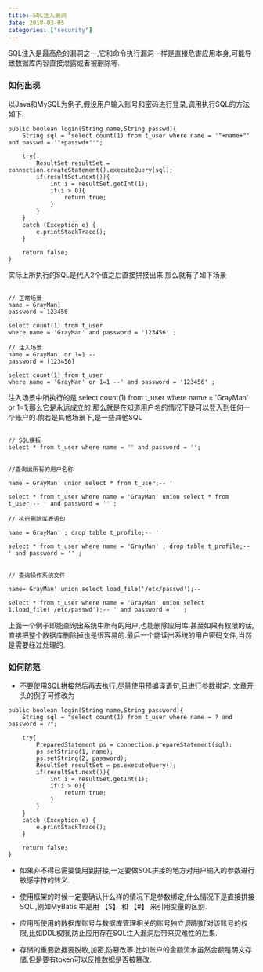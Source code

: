 ```yaml
---
title: SQL注入漏洞
date: 2018-03-05
categories: ["security"]
---
```


SQL注入是最高危的漏洞之一,它和命令执行漏洞一样是直接危害应用本身,可能导致数据库内容直接泄露或者被删除等.

<!--more-->


### 如何出现

以Java和MySQL为例子,假设用户输入账号和密码进行登录,调用执行SQL的方法如下.


```
public boolean login(String name,String passwd){
	String sql = "select count(1) from t_user where name = '"+name+"' and passwd = '"+passwd+"'";
		
	try{
		ResultSet resultSet = connection.createStatement().executeQuery(sql);
		if(resultSet.next()){
			int i = resultSet.getInt(1);
			if(i > 0){
				return true;
			}
		}
	}
	catch (Exception e) {
		e.printStackTrace();
	}
		
	return false;
}
```

实际上所执行的SQL是代入2个值之后直接拼接出来.那么就有了如下场景


```

// 正常场景
name = GrayMan]
password = 123456

select count(1) from t_user 
where name = 'GrayMan' and password = '123456' ;

// 注入场景
name = GrayMan' or 1=1 -- 
password = [123456]

select count(1) from t_user 
where name = 'GrayMan' or 1=1 --' and password = '123456' ;

```

注入场景中所执行的是 select count(1) from t_user 
where name = 'GrayMan' or 1=1;那么它是永远成立的.那么就是在知道用户名的情况下是可以登入到任何一个账户的.倘若是其他场景下,是一些其他SQL


```

// SQL模板
select * from t_user where name = '' and password = '';


//查询出所有的用户名称

name = GrayMan' union select * from t_user;-- '

select * from t_user where name = 'GrayMan' union select * from t_user;-- ' and password = '' ;

// 执行删除库表语句

name = GrayMan' ; drop table t_profile;-- '

select * from t_user where name = 'GrayMan' ; drop table t_profile;-- ' and password = '' ;


// 查询操作系统文件

name= GrayMan' union select load_file('/etc/passwd');-- 

select * from t_user where name = 'GrayMan' union select  1,load_file('/etc/passwd');-- ' and password = '' ;

```

上面一个例子即能查询出系统中所有的用户,也能删除应用库,甚至如果有权限的话,直接把整个数据库删除掉也是很容易的.最后一个能读出系统的用户密码文件,当然是需要经过处理的.

### 如何防范

- 不要使用SQL拼接然后再去执行,尽量使用预编译语句,且进行参数绑定. 文章开头的例子可修改为

```
public boolean login(String name,String password){
	String sql = "select count(1) from t_user where name = ? and password = ?";
	
	try{
		PreparedStatement ps = connection.prepareStatement(sql);
		ps.setString(1, name);
		ps.setString(2, password);
		ResultSet resultSet = ps.executeQuery();
		if(resultSet.next()){
			int i = resultSet.getInt(1);
			if(i > 0){
				return true;
			}
		}
	}
	catch (Exception e) {
		e.printStackTrace();
	}
	
	return false;
}
```

- 如果非不得已需要使用到拼接,一定要做SQL拼接的地方对用户输入的参数进行敏感字符的转义.

- 使用框架的时候一定要确认什么样的情况下是参数绑定,什么情况下是直接拼接SQL ,例如MyBatis 中是用 【$】 和 【#】 来引用变量的区别.

- 应用所使用的数据库账号与数据库管理相关的账号独立,限制好对该账号的权限,比如DDL权限,防止应用存在SQL注入漏洞后带来灾难性的后果.

- 存储的重要数据要脱敏,加密,防篡改等.比如账户的金额流水虽然金额是明文存储,但是要有token可以反推数据是否被篡改.